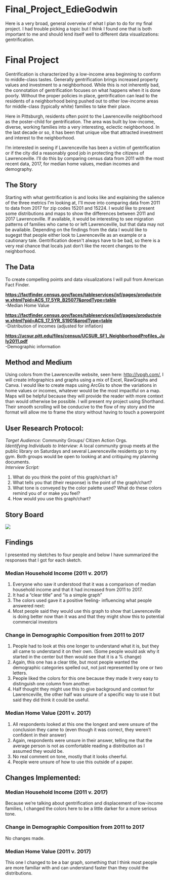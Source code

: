 # Final_Project_EdieGodwin
Here is a very broad, general overveiw of what I plan to do for my final project. I had trouble picking a topic but I think I found one that is both important to me and should lend itself well to different data visualizations: gentrification.
# Final Project #
Gentrification is characterized by a low-income area beginning to conform to middle-class tastes. Generally gentrification brings increased property values and investment to a neighborhood. While this is not inherently bad, the connotation of gentrification focuses on what happens when it is done poorly. Without the proper policies in place, gentrification can lead to the residents of a neighborhood being pushed out to other low-income areas for middle-class (typically white) families to take their place.

Here in Pittsburgh, residents often point to the Lawrenceville neighborhood as the poster-child for gentrification. The area was built by low-income, diverse, working families into a very interesting, eclectic neighborhood. In the last decade or so, it has been that unique vibe that attracted investment and interest to the neighborhood.

I’m interested in seeing if Lawrenceville has been a victim of gentrification or if the city did a reasonably good job in protecting the citizens of Lawrenceville. I’ll do this by comparing census data from 2011 with the most recent data, 2017, for median home values, median incomes and demography. 
## The Story ##
Starting with what gentrification is and looks like and explaining the salience of the three metrics I'm looking at, I'll move into comparing data from 2011 to data from 2017 for zip codes 15201 and 15224. I would like to present some distributions and maps to show the differences between 2011 and 2017 Lawrenceville. If available, it would be interesting to see migration patterns of families who came to or left Lawrenceville, but that data may not be available.
Depending on the findings from the data I would like to sugegst that people either look to Lawrenceville as an example or a cautionary tale. Gentrification doesn't always have to be bad, so there is a very real chance that locals just don’t like the recent changes to the neighborhood.  
## The Data ##
To create compelling points and data visualizations I will pull from American Fact Finder. 

**https://factfinder.census.gov/faces/tableservices/jsf/pages/productview.xhtml?pid=ACS_17_5YR_B25077&prodType=table**  
	-Median Home Value

**https://factfinder.census.gov/faces/tableservices/jsf/pages/productview.xhtml?pid=ACS_17_5YR_S1901&prodType=table**  
	-Distribution of incomes (adjusted for inflation)

**https://ucsur.pitt.edu/files/census/UCSUR_SF1_NeighborhoodProfiles_July2011.pdf**  
	-Demographic information 
	
## Method and Medium ##
Using colors from the Lawrenceville website, seen here: http://lvpgh.com/, I will create infographics and graphs using a mix of Excel, RawGraphs and Canva. I would like to create maps using ArcGis to show the variations in home values or incomes, whatever would be the most impactful on a map. Maps will be helpful because they will provide the reader with more context than would otherwise be possible.
I will present my project using Shorthand. Their smooth scrolling will be conducive to the flow of my story and the format will allow me to frame the story without having to touch a powerpoint 

## User Research Protocol: ## 
_Target Audience:_ Community Groups/ Citizen Action Orgs.  
_Identifying Individuals to Interview:_ A local community group meets at the public library on Saturdays and several Lawrenceville residents go to my gym. Both groups would be open to looking at and critiquing my planning documents.  
_Interview Script:_
1.  What do you think the point of this graph/chart is?  
2.  What tells you that (their response) is the point of the graph/chart?  
3.  What tone is conveyed by the color palette used? What do these colors remind you of or make you feel?  
4.  How would you use this graph/chart?  

## Story Board ##  
![](https://scontent.fagc1-1.fna.fbcdn.net/v/t1.15752-9/52702695_325076335020297_8607014285366788096_n.jpg?_nc_cat=101&_nc_ht=scontent.fagc1-1.fna&oh=922bf9cfd5ace06adca6de9b5b62687a&oe=5D25D2FF)

## Findings ##  
I presented my sketches to four people and below I have summarized the responses that I got for each sketch.  

### Median Household Income (2011 v. 2017) ###  
1.  Everyone who saw it understood that it was a comparison of median household income and that it had increased from 2011 to 2017.  
2.  It had a “clear title” and “is a simple graph”  
3.  The colors used gave it a positive feeling- influencing what people answered next:  
4.  Most people said they would use this graph to show that Lawrenceville is doing better now than it was and that they might show this to potential commercial investors  

### Change in Demographic Composition from 2011 to 2017 ###
1.  People had to look at this one longer to understand what it is, but they all came to understand it on their own. (Some people would ask why it started in the center but then would see that it is a % change)  
2.  Again, this one has a clear title, but most people wanted the demographic categories spelled out, not just represented by one or two letters.  
3.  People liked the colors for this one because they made it very easy to distinguish one column from another.  
4.  Half thought they might use this to give background and context for Lawrenceville, the other half was unsure of a specific way to use it but said they did think it could be useful.  

### Median Home Value (2011 v. 2017) ###
1.  All respondents looked at this one the longest and were unsure of the conclusion they came to (even though it was correct, they weren’t confident in their answer)  
2.  Again, respondents were unsure in their answer, telling me that the average person is not as comfortable reading a distribution as I assumed they would be.  
3.  No real comment on tone, mostly that it looks cheerful.  
4.  People were unsure of how to use this outside of a paper.  

## Changes Implemented: ##  

### Median Household Income (2011 v. 2017) ###  
Because we’re talking about gentrification and displacement of low-income families, I changed the colors here to be a little darker for a more serious tone.  
### Change in Demographic Composition from 2011 to 2017 ###  
No changes made.  
### Median Home Value (2011 v. 2017) ###  
This one I changed to be a bar graph, something that I think most people are more familiar with and can understand faster than they could the distributions.  

